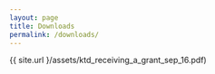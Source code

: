 ```yaml
---
layout: page
title: Downloads
permalink: /downloads/
---
```

{{ site.url }/assets/ktd_receiving_a_grant_sep_16.pdf)
